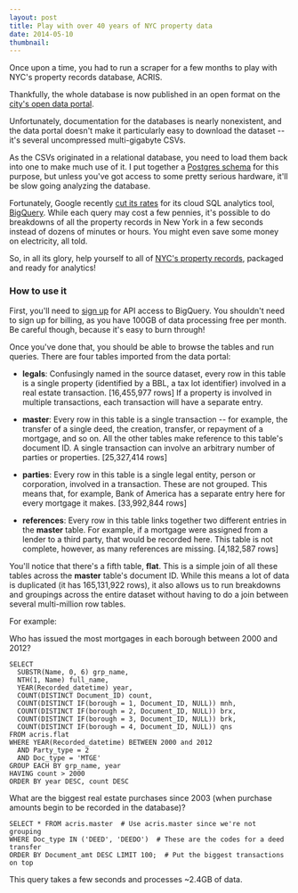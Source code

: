```yaml
---
layout: post
title: Play with over 40 years of NYC property data
date: 2014-05-10
thumbnail:
---
```


Once upon a time, you had to run a scraper for a few months to play with NYC's
property records database, ACRIS.

Thankfully, the whole database is now published in an open format on the
[city's open data portal][].

  [city's open data portal]: https://nycopendata.socrata.com/data?browseSearch=acris

Unfortunately, documentation for the databases is nearly nonexistent, and the
data portal doesn't make it particularly easy to download the dataset -- it's
several uncompressed multi-gigabyte CSVs.

As the CSVs originated in a relational database, you need to load them back
into one to make much use of it.  I put together a [Postgres schema][] for this
purpose, but unless you've got access to some pretty serious hardware, it'll
be slow going analyzing the database.

  [Postgres schema]: https://github.com/talos/acris-schema

Fortunately, Google recently [cut its rates][] for its cloud SQL analytics
tool, [BigQuery][].  While each query may cost a few pennies, it's possible to
do breakdowns of all the property records in New York in a few seconds instead
of dozens of minutes or hours.  You might even save some money on electricity,
all told.

  [cut its rates]: https://developers.google.com/bigquery/pricing
  [BigQuery]: https://cloud.google.com/products/bigquery/

So, in all its glory, help yourself to all of [NYC's property records][],
packaged and ready for analytics!

  [NYC's property records]: https://bigquery.cloud.google.com/table/acris-bigquery:acris.flat

### How to use it

First, you'll need to [sign up][] for API access to BigQuery.  You shouldn't
need to sign up for billing, as you have 100GB of data processing free per
month.  Be careful though, because it's easy to burn through!

  [sign up]: https://developers.google.com/bigquery/sign-up

Once you've done that, you should be able to browse the tables and run queries.
There are four tables imported from the data portal:

  * __legals__: Confusingly named in the source dataset, every row in this
    table is a single property (identified by a BBL, a tax lot identifier)
    involved in a real estate transaction. [16,455,977 rows]  If a property is
    involved in multiple transactions, each transaction will have a separate
    entry.

  * __master__: Every row in this table is a single transaction -- for
    example, the transfer of a single deed, the creation, transfer, or
    repayment of a mortgage, and so on.  All the other tables make reference to
    this table's document ID.  A single transaction can involve an arbitrary
    number of parties or properties. [25,327,414 rows]

  * __parties__: Every row in this table is a single legal entity, person or
    corporation, involved in a transaction.  These are not grouped.  This means
    that, for example, Bank of America has a separate entry here for every
    mortgage it makes. [33,992,844 rows]

  * __references__: Every row in this table links together two different
    entries in the __master__ table.  For example, if a mortgage were assigned
    from a lender to a third party, that would be recorded here.  This table is
    not complete, however, as many references are missing.  [4,182,587 rows]

You'll notice that there's a fifth table, __flat__.  This is a simple join of
all these tables across the __master__ table's document ID.  While this means
a lot of data is duplicated (it has 165,131,922 rows), it also allows us to run
breakdowns and groupings across the entire dataset without having to do a join
between several multi-million row tables.

For example:

Who has issued the most mortgages in each borough between 2000 and 2012?

    SELECT
      SUBSTR(Name, 0, 6) grp_name,
      NTH(1, Name) full_name,
      YEAR(Recorded_datetime) year,
      COUNT(DISTINCT Document_ID) count,
      COUNT(DISTINCT IF(borough = 1, Document_ID, NULL)) mnh,
      COUNT(DISTINCT IF(borough = 2, Document_ID, NULL)) brx,
      COUNT(DISTINCT IF(borough = 3, Document_ID, NULL)) brk,
      COUNT(DISTINCT IF(borough = 4, Document_ID, NULL)) qns
    FROM acris.flat
    WHERE YEAR(Recorded_datetime) BETWEEN 2000 and 2012
      AND Party_type = 2
      AND Doc_type = 'MTGE'
    GROUP EACH BY grp_name, year
    HAVING count > 2000
    ORDER BY year DESC, count DESC



What are the biggest real estate purchases since 2003 (when purchase amounts
begin to be recorded in the database)?

    SELECT * FROM acris.master  # Use acris.master since we're not grouping
    WHERE Doc_type IN ('DEED', 'DEEDO')  # These are the codes for a deed transfer
    ORDER BY Document_amt DESC LIMIT 100;  # Put the biggest transactions on top

This query takes a few seconds and processes ~2.4GB of data.


